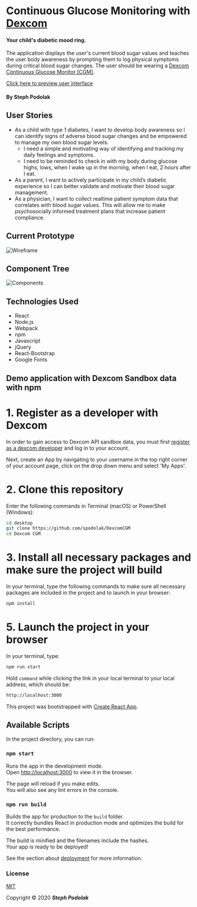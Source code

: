 # Continuous Glucose Monitoring with [Dexcom](https://www.dexcom.com/)

#### Your child's diabetic mood ring.

The application displays the user's current blood sugar values and teaches the user body awareness by prompting them to log physical symptoms during critical blood sugar changes.  The user should be wearing a [Dexcom Continuous Glucose Monitor [CGM]](https://www.dexcom.com/g6/how-it-works). 

[Click here to preview user interface](https://spodolak.github.io/DexcomCGM/) 

#### By Steph Podolak

## User Stories

* As a child with type 1 diabetes, I want to develop body awareness so I can identify signs of adverse blood sugar changes and be empowered to manage my own blood sugar levels. 
  - I need a simple and motivating way of identifying and tracking my daily feelings and symptoms.
  - I need to be reminded to check in with my body during glucose highs, lows, when I wake up in the morning, when I eat, 2 hours after I eat.
* As a parent, I want to actively participate in my child’s diabetic experience so I can better validate and motivate their blood sugar management.
* As a physician, I want to collect realtime patient symptom data that correlates with blood sugar values. This will allow me to make psychosocially informed treatment plans that increase patient compliance.

## Current Prototype
![Wireframe](src/img/current-prototype.png)

## Component Tree
![Components](src/img/components.jpg)


## Technologies Used

* React
* Node.js
* Webpack
* npm
* Javascript
* jQuery
* React-Bootstrap
* Google Fonts

## Demo application with Dexcom Sandbox data with npm
# 1. Register as a developer with Dexcom
In order to gain access to Dexcom API sandbox data, you must first [register as a dexcom developer](https://developer.dexcom.com/user/register) and log in to your account.   

Next, create an App by navigating to your username in the top right corner of your account page, click on the drop down menu and select 'My Apps'.

# 2. Clone this repository

Enter the following commands in Terminal (macOS) or PowerShell (Windows):
```sh
cd desktop
git clone https://github.com/spodolak/DexcomCGM
cd Dexcom CGM
```
# 3. Install all necessary packages and make sure the project will build
In your terminal, type the following commands to make sure all necessary packages are included in the project and to launch in your browser:
```sh
npm install
```

# 5. Launch the project in your browser
In your terminal, type:
```sh
npm run start
```
Hold ```command``` while clicking the link in your local terminal to your local address, which should be:
```sh
http://localhost:3000
```





This project was bootstrapped with [Create React App](https://github.com/facebook/create-react-app).

## Available Scripts

In the project directory, you can run:

### `npm start`

Runs the app in the development mode.<br />
Open [http://localhost:3000](http://localhost:3000) to view it in the browser.

The page will reload if you make edits.<br />
You will also see any lint errors in the console.

### `npm run build`

Builds the app for production to the `build` folder.<br />
It correctly bundles React in production mode and optimizes the build for the best performance.

The build is minified and the filenames include the hashes.<br />
Your app is ready to be deployed!

See the section about [deployment](https://facebook.github.io/create-react-app/docs/deployment) for more information.

### License

[MIT](https://choosealicense.com/licenses/mit/)

Copyright &copy; 2020 **_Steph Podolak_** 